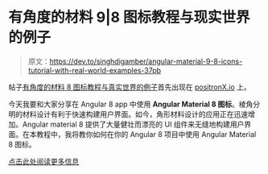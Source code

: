 # 有角度的材料 9|8 图标教程与现实世界的例子

> 原文：<https://dev.to/singhdigamber/angular-material-9-8-icons-tutorial-with-real-world-examples-37pb>

帖子[有角度的材料 8 图标教程与真实世界的例子](https://www.positronx.io/angular-material-8-icons-tutorial-with-real-world-examples/)首先出现在 [positronX.io](https://www.positronx.io) 上。

今天我要和大家分享在 Angular 8 app 中使用 **Angular Material 8 图标**。棱角分明的材料设计有利于快速构建用户界面。如今，角形材料设计的应用正在迅速增加。Angular material 8 提供了大量健壮而漂亮的 UI 组件来无缝地构建用户界面。在本教程中，我将教你如何在你的 Angular 8 项目中使用 Angular Material 8 图标。

[点击此处阅读更多信息](https://www.positronx.io/angular-material-8-icons-tutorial-with-real-world-examples/)
